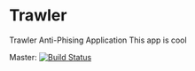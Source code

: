 # Trawler
Trawler Anti-Phising Application
This app is cool

Master: [![Build Status](https://travis-ci.org/melbing1/Trawler.svg?branch=master)](https://travis-ci.org/melbing1/Trawler)
